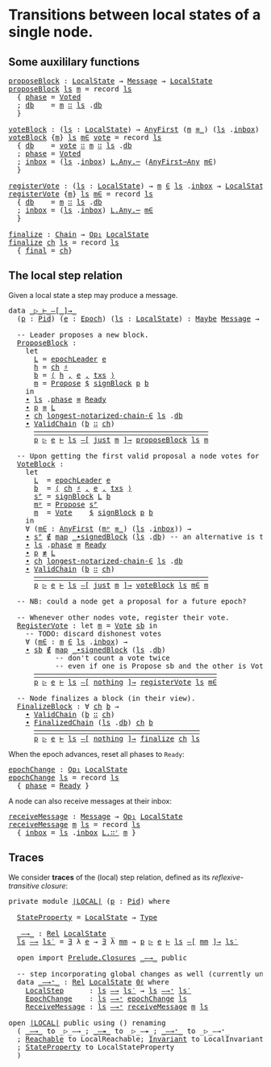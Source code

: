 
# Transitions between local states of a single node.

<!--
<pre class="Agda"><a id="69" class="Symbol">{-#</a> <a id="73" class="Keyword">OPTIONS</a> <a id="81" class="Pragma">--safe</a> <a id="88" class="Symbol">#-}</a>
<a id="92" class="Keyword">open</a> <a id="97" class="Keyword">import</a> <a id="104" href="Prelude.html" class="Module">Prelude</a>
<a id="112" class="Keyword">open</a> <a id="117" class="Keyword">import</a> <a id="124" href="Hash.html" class="Module">Hash</a>

<a id="130" class="Keyword">open</a> <a id="135" class="Keyword">import</a> <a id="142" href="Protocol.Streamlet.Base.html" class="Module">Protocol.Streamlet.Base</a>
<a id="166" class="Keyword">open</a> <a id="171" class="Keyword">import</a> <a id="178" href="Protocol.Streamlet.Assumptions.html" class="Module">Protocol.Streamlet.Assumptions</a>

<a id="210" class="Keyword">module</a> <a id="217" href="Protocol.Streamlet.Local.Step.html" class="Module">Protocol.Streamlet.Local.Step</a> <a id="247" class="Symbol">(</a><a id="248" href="Protocol.Streamlet.Local.Step.html#248" class="Bound">⋯</a> <a id="250" class="Symbol">:</a> <a id="252" class="Symbol">_)</a> <a id="255" class="Symbol">(</a><a id="256" class="Keyword">open</a> <a id="261" href="Protocol.Streamlet.Assumptions.html#222" class="Module">Assumptions</a> <a id="273" href="Protocol.Streamlet.Local.Step.html#248" class="Bound">⋯</a><a id="274" class="Symbol">)</a> <a id="276" class="Keyword">where</a>

<a id="283" class="Keyword">open</a> <a id="288" class="Keyword">import</a> <a id="295" href="Protocol.Streamlet.Block.html" class="Module">Protocol.Streamlet.Block</a> <a id="320" href="Protocol.Streamlet.Local.Step.html#248" class="Bound">⋯</a>
<a id="322" class="Keyword">open</a> <a id="327" class="Keyword">import</a> <a id="334" href="Protocol.Streamlet.Message.html" class="Module">Protocol.Streamlet.Message</a> <a id="361" href="Protocol.Streamlet.Local.Step.html#248" class="Bound">⋯</a>
<a id="363" class="Keyword">open</a> <a id="368" class="Keyword">import</a> <a id="375" href="Protocol.Streamlet.Local.Chain.html" class="Module">Protocol.Streamlet.Local.Chain</a> <a id="406" href="Protocol.Streamlet.Local.Step.html#248" class="Bound">⋯</a>
<a id="408" class="Keyword">open</a> <a id="413" class="Keyword">import</a> <a id="420" href="Protocol.Streamlet.Local.State.html" class="Module">Protocol.Streamlet.Local.State</a> <a id="451" href="Protocol.Streamlet.Local.Step.html#248" class="Bound">⋯</a>
</pre>-->

## Some auxililary functions
<pre class="Agda"><a id="proposeBlock"></a><a id="499" href="Protocol.Streamlet.Local.Step.html#499" class="Function">proposeBlock</a> <a id="512" class="Symbol">:</a> <a id="514" href="Protocol.Streamlet.Local.State.html#883" class="Record">LocalState</a> <a id="525" class="Symbol">→</a> <a id="527" href="Protocol.Streamlet.Message.html#298" class="Datatype">Message</a> <a id="535" class="Symbol">→</a> <a id="537" href="Protocol.Streamlet.Local.State.html#883" class="Record">LocalState</a>
<a id="548" href="Protocol.Streamlet.Local.Step.html#499" class="Function">proposeBlock</a> <a id="561" href="Protocol.Streamlet.Local.Step.html#561" class="Bound">ls</a> <a id="564" href="Protocol.Streamlet.Local.Step.html#564" class="Bound">m</a> <a id="566" class="Symbol">=</a> <a id="568" class="Keyword">record</a> <a id="575" href="Protocol.Streamlet.Local.Step.html#561" class="Bound">ls</a>
  <a id="580" class="Symbol">{</a> <a id="582" href="Protocol.Streamlet.Local.State.html#939" class="Field">phase</a> <a id="588" class="Symbol">=</a> <a id="590" href="Protocol.Streamlet.Local.State.html#524" class="InductiveConstructor">Voted</a>
  <a id="598" class="Symbol">;</a> <a id="600" href="Protocol.Streamlet.Local.State.html#961" class="Field">db</a>    <a id="606" class="Symbol">=</a> <a id="608" href="Protocol.Streamlet.Local.Step.html#564" class="Bound">m</a> <a id="610" href="Agda.Builtin.List.html#199" class="InductiveConstructor Operator">∷</a> <a id="612" href="Protocol.Streamlet.Local.Step.html#561" class="Bound">ls</a> <a id="615" class="Symbol">.</a><a id="616" href="Protocol.Streamlet.Local.State.html#961" class="Field">db</a>
  <a id="621" class="Symbol">}</a>

<a id="voteBlock"></a><a id="624" href="Protocol.Streamlet.Local.Step.html#624" class="Function">voteBlock</a> <a id="634" class="Symbol">:</a> <a id="636" class="Symbol">(</a><a id="637" href="Protocol.Streamlet.Local.Step.html#637" class="Bound">ls</a> <a id="640" class="Symbol">:</a> <a id="642" href="Protocol.Streamlet.Local.State.html#883" class="Record">LocalState</a><a id="652" class="Symbol">)</a> <a id="654" class="Symbol">→</a> <a id="656" href="Prelude.Irrelevance.html#816" class="Function">AnyFirst</a> <a id="665" class="Symbol">(</a><a id="666" href="Protocol.Streamlet.Message.html#386" class="Generalizable">m</a> <a id="668" href="Agda.Builtin.Equality.html#150" class="Datatype Operator">≡_</a><a id="670" class="Symbol">)</a> <a id="672" class="Symbol">(</a><a id="673" href="Protocol.Streamlet.Local.Step.html#637" class="Bound">ls</a> <a id="676" class="Symbol">.</a><a id="677" href="Protocol.Streamlet.Local.State.html#990" class="Field">inbox</a><a id="682" class="Symbol">)</a> <a id="684" class="Symbol">→</a> <a id="686" href="Protocol.Streamlet.Message.html#298" class="Datatype">Message</a> <a id="694" class="Symbol">→</a> <a id="696" href="Protocol.Streamlet.Local.State.html#883" class="Record">LocalState</a>
<a id="707" href="Protocol.Streamlet.Local.Step.html#624" class="Function">voteBlock</a> <a id="717" class="Symbol">{</a><a id="718" href="Protocol.Streamlet.Local.Step.html#718" class="Bound">m</a><a id="719" class="Symbol">}</a> <a id="721" href="Protocol.Streamlet.Local.Step.html#721" class="Bound">ls</a> <a id="724" href="Protocol.Streamlet.Local.Step.html#724" class="Bound">m∈</a> <a id="727" href="Protocol.Streamlet.Local.Step.html#727" class="Bound">vote</a> <a id="732" class="Symbol">=</a> <a id="734" class="Keyword">record</a> <a id="741" href="Protocol.Streamlet.Local.Step.html#721" class="Bound">ls</a>
  <a id="746" class="Symbol">{</a> <a id="748" href="Protocol.Streamlet.Local.State.html#961" class="Field">db</a>    <a id="754" class="Symbol">=</a> <a id="756" href="Protocol.Streamlet.Local.Step.html#727" class="Bound">vote</a> <a id="761" href="Agda.Builtin.List.html#199" class="InductiveConstructor Operator">∷</a> <a id="763" href="Protocol.Streamlet.Local.Step.html#718" class="Bound">m</a> <a id="765" href="Agda.Builtin.List.html#199" class="InductiveConstructor Operator">∷</a> <a id="767" href="Protocol.Streamlet.Local.Step.html#721" class="Bound">ls</a> <a id="770" class="Symbol">.</a><a id="771" href="Protocol.Streamlet.Local.State.html#961" class="Field">db</a>
  <a id="776" class="Symbol">;</a> <a id="778" href="Protocol.Streamlet.Local.State.html#939" class="Field">phase</a> <a id="784" class="Symbol">=</a> <a id="786" href="Protocol.Streamlet.Local.State.html#524" class="InductiveConstructor">Voted</a>
  <a id="794" class="Symbol">;</a> <a id="796" href="Protocol.Streamlet.Local.State.html#990" class="Field">inbox</a> <a id="802" class="Symbol">=</a> <a id="804" class="Symbol">(</a><a id="805" href="Protocol.Streamlet.Local.Step.html#721" class="Bound">ls</a> <a id="808" class="Symbol">.</a><a id="809" href="Protocol.Streamlet.Local.State.html#990" class="Field">inbox</a><a id="814" class="Symbol">)</a> <a id="816" href="Data.List.Relation.Unary.Any.html#2138" class="Function Operator">L.Any.─</a> <a id="824" class="Symbol">(</a><a id="825" href="Prelude.Irrelevance.html#1735" class="Function">AnyFirst⇒Any</a> <a id="838" href="Protocol.Streamlet.Local.Step.html#724" class="Bound">m∈</a><a id="840" class="Symbol">)</a>
  <a id="844" class="Symbol">}</a>

<a id="registerVote"></a><a id="847" href="Protocol.Streamlet.Local.Step.html#847" class="Function">registerVote</a> <a id="860" class="Symbol">:</a> <a id="862" class="Symbol">(</a><a id="863" href="Protocol.Streamlet.Local.Step.html#863" class="Bound">ls</a> <a id="866" class="Symbol">:</a> <a id="868" href="Protocol.Streamlet.Local.State.html#883" class="Record">LocalState</a><a id="878" class="Symbol">)</a> <a id="880" class="Symbol">→</a> <a id="882" href="Protocol.Streamlet.Message.html#386" class="Generalizable">m</a> <a id="884" href="Data.List.Membership.Setoid.html#950" class="Function Operator">∈</a> <a id="886" href="Protocol.Streamlet.Local.Step.html#863" class="Bound">ls</a> <a id="889" class="Symbol">.</a><a id="890" href="Protocol.Streamlet.Local.State.html#990" class="Field">inbox</a> <a id="896" class="Symbol">→</a> <a id="898" href="Protocol.Streamlet.Local.State.html#883" class="Record">LocalState</a>
<a id="909" href="Protocol.Streamlet.Local.Step.html#847" class="Function">registerVote</a> <a id="922" class="Symbol">{</a><a id="923" href="Protocol.Streamlet.Local.Step.html#923" class="Bound">m</a><a id="924" class="Symbol">}</a> <a id="926" href="Protocol.Streamlet.Local.Step.html#926" class="Bound">ls</a> <a id="929" href="Protocol.Streamlet.Local.Step.html#929" class="Bound">m∈</a> <a id="932" class="Symbol">=</a> <a id="934" class="Keyword">record</a> <a id="941" href="Protocol.Streamlet.Local.Step.html#926" class="Bound">ls</a>
  <a id="946" class="Symbol">{</a> <a id="948" href="Protocol.Streamlet.Local.State.html#961" class="Field">db</a>    <a id="954" class="Symbol">=</a> <a id="956" href="Protocol.Streamlet.Local.Step.html#923" class="Bound">m</a> <a id="958" href="Agda.Builtin.List.html#199" class="InductiveConstructor Operator">∷</a> <a id="960" href="Protocol.Streamlet.Local.Step.html#926" class="Bound">ls</a> <a id="963" class="Symbol">.</a><a id="964" href="Protocol.Streamlet.Local.State.html#961" class="Field">db</a>
  <a id="969" class="Symbol">;</a> <a id="971" href="Protocol.Streamlet.Local.State.html#990" class="Field">inbox</a> <a id="977" class="Symbol">=</a> <a id="979" class="Symbol">(</a><a id="980" href="Protocol.Streamlet.Local.Step.html#926" class="Bound">ls</a> <a id="983" class="Symbol">.</a><a id="984" href="Protocol.Streamlet.Local.State.html#990" class="Field">inbox</a><a id="989" class="Symbol">)</a> <a id="991" href="Data.List.Relation.Unary.Any.html#2138" class="Function Operator">L.Any.─</a> <a id="999" href="Protocol.Streamlet.Local.Step.html#929" class="Bound">m∈</a>
  <a id="1004" class="Symbol">}</a>

<a id="finalize"></a><a id="1007" href="Protocol.Streamlet.Local.Step.html#1007" class="Function">finalize</a> <a id="1016" class="Symbol">:</a> <a id="1018" href="Protocol.Streamlet.Local.Chain.html#525" class="Function">Chain</a> <a id="1024" class="Symbol">→</a> <a id="1026" href="Algebra.Core.html#484" class="Function">Op₁</a> <a id="1030" href="Protocol.Streamlet.Local.State.html#883" class="Record">LocalState</a>
<a id="1041" href="Protocol.Streamlet.Local.Step.html#1007" class="Function">finalize</a> <a id="1050" href="Protocol.Streamlet.Local.Step.html#1050" class="Bound">ch</a> <a id="1053" href="Protocol.Streamlet.Local.Step.html#1053" class="Bound">ls</a> <a id="1056" class="Symbol">=</a> <a id="1058" class="Keyword">record</a> <a id="1065" href="Protocol.Streamlet.Local.Step.html#1053" class="Bound">ls</a>
  <a id="1070" class="Symbol">{</a> <a id="1072" href="Protocol.Streamlet.Local.State.html#1019" class="Field">final</a> <a id="1078" class="Symbol">=</a> <a id="1080" href="Protocol.Streamlet.Local.Step.html#1050" class="Bound">ch</a><a id="1082" class="Symbol">}</a>
</pre>
## The local step relation

Given a local state a step may produce a message.

<pre class="Agda"><a id="1176" class="Keyword">data</a> <a id="_▷_⊢_—[_]→_"></a><a id="1181" href="Protocol.Streamlet.Local.Step.html#1181" class="Datatype Operator">_▷_⊢_—[_]→_</a>
  <a id="1195" class="Symbol">(</a><a id="1196" href="Protocol.Streamlet.Local.Step.html#1196" class="Bound">p</a> <a id="1198" class="Symbol">:</a> <a id="1200" href="Protocol.Streamlet.Assumptions.html#512" class="Function">Pid</a><a id="1203" class="Symbol">)</a> <a id="1205" class="Symbol">(</a><a id="1206" href="Protocol.Streamlet.Local.Step.html#1206" class="Bound">e</a> <a id="1208" class="Symbol">:</a> <a id="1210" href="Protocol.Streamlet.Base.html#83" class="Function">Epoch</a><a id="1215" class="Symbol">)</a> <a id="1217" class="Symbol">(</a><a id="1218" href="Protocol.Streamlet.Local.Step.html#1218" class="Bound">ls</a> <a id="1221" class="Symbol">:</a> <a id="1223" href="Protocol.Streamlet.Local.State.html#883" class="Record">LocalState</a><a id="1233" class="Symbol">)</a> <a id="1235" class="Symbol">:</a> <a id="1237" href="Agda.Builtin.Maybe.html#135" class="Datatype">Maybe</a> <a id="1243" href="Protocol.Streamlet.Message.html#298" class="Datatype">Message</a> <a id="1251" class="Symbol">→</a> <a id="1253" href="Protocol.Streamlet.Local.State.html#883" class="Record">LocalState</a> <a id="1264" class="Symbol">→</a> <a id="1266" href="Agda.Primitive.html#388" class="Primitive">Type</a> <a id="1271" class="Keyword">where</a>

  <a id="1280" class="Comment">-- Leader proposes a new block.</a>
  <a id="_▷_⊢_—[_]→_.ProposeBlock"></a><a id="1314" href="Protocol.Streamlet.Local.Step.html#1314" class="InductiveConstructor">ProposeBlock</a> <a id="1327" class="Symbol">:</a>
    <a id="1333" class="Keyword">let</a>
      <a id="1343" href="Protocol.Streamlet.Local.Step.html#1343" class="Bound">L</a> <a id="1345" class="Symbol">=</a> <a id="1347" href="Protocol.Streamlet.Assumptions.html#684" class="Field">epochLeader</a> <a id="1359" href="Protocol.Streamlet.Local.Step.html#1206" class="Bound">e</a>
      <a id="1367" href="Protocol.Streamlet.Local.Step.html#1367" class="Bound">h</a> <a id="1369" class="Symbol">=</a> <a id="1371" href="Protocol.Streamlet.Local.Chain.html#570" class="Generalizable">ch</a> <a id="1374" href="Hash.html#366" class="Field Operator">♯</a>
      <a id="1382" href="Protocol.Streamlet.Local.Step.html#1382" class="Bound">b</a> <a id="1384" class="Symbol">=</a> <a id="1386" href="Protocol.Streamlet.Block.html#290" class="InductiveConstructor Operator">⟨</a> <a id="1388" href="Protocol.Streamlet.Local.Step.html#1367" class="Bound">h</a> <a id="1390" href="Protocol.Streamlet.Block.html#290" class="InductiveConstructor Operator">,</a> <a id="1392" href="Protocol.Streamlet.Local.Step.html#1206" class="Bound">e</a> <a id="1394" href="Protocol.Streamlet.Block.html#290" class="InductiveConstructor Operator">,</a> <a id="1396" href="Protocol.Streamlet.Local.Chain.html#439" class="Generalizable">txs</a> <a id="1400" href="Protocol.Streamlet.Block.html#290" class="InductiveConstructor Operator">⟩</a>
      <a id="1408" href="Protocol.Streamlet.Local.Step.html#1408" class="Bound">m</a> <a id="1410" class="Symbol">=</a> <a id="1412" href="Protocol.Streamlet.Message.html#321" class="InductiveConstructor">Propose</a> <a id="1420" href="Function.Base.html#1974" class="Function Operator">$</a> <a id="1422" href="Protocol.Streamlet.Block.html#1598" class="Function">signBlock</a> <a id="1432" href="Protocol.Streamlet.Local.Step.html#1196" class="Bound">p</a> <a id="1434" href="Protocol.Streamlet.Local.Step.html#1382" class="Bound">b</a>
    <a id="1440" class="Keyword">in</a>
    <a id="1447" href="Prelude.InferenceRules.html#56097" class="Function Operator">∙</a> <a id="1449" href="Protocol.Streamlet.Local.Step.html#1218" class="Bound">ls</a> <a id="1452" class="Symbol">.</a><a id="1453" href="Protocol.Streamlet.Local.State.html#939" class="Field">phase</a> <a id="1459" href="Agda.Builtin.Equality.html#150" class="Datatype Operator">≡</a> <a id="1461" href="Protocol.Streamlet.Local.State.html#518" class="InductiveConstructor">Ready</a>
    <a id="1471" href="Prelude.InferenceRules.html#56028" class="Function Operator">∙</a> <a id="1473" href="Protocol.Streamlet.Local.Step.html#1196" class="Bound">p</a> <a id="1475" href="Agda.Builtin.Equality.html#150" class="Datatype Operator">≡</a> <a id="1477" href="Protocol.Streamlet.Local.Step.html#1343" class="Bound">L</a>
    <a id="1483" href="Prelude.InferenceRules.html#56028" class="Function Operator">∙</a> <a id="1485" href="Protocol.Streamlet.Local.Chain.html#570" class="Generalizable">ch</a> <a id="1488" href="Protocol.Streamlet.Local.State.html#5503" class="Function Operator">longest-notarized-chain-∈</a> <a id="1514" href="Protocol.Streamlet.Local.Step.html#1218" class="Bound">ls</a> <a id="1517" class="Symbol">.</a><a id="1518" href="Protocol.Streamlet.Local.State.html#961" class="Field">db</a>
    <a id="1525" href="Prelude.InferenceRules.html#56028" class="Function Operator">∙</a> <a id="1527" href="Protocol.Streamlet.Local.Chain.html#1198" class="Datatype">ValidChain</a> <a id="1538" class="Symbol">(</a><a id="1539" href="Protocol.Streamlet.Local.Step.html#1382" class="Bound">b</a> <a id="1541" href="Agda.Builtin.List.html#199" class="InductiveConstructor Operator">∷</a> <a id="1543" href="Protocol.Streamlet.Local.Chain.html#570" class="Generalizable">ch</a><a id="1545" class="Symbol">)</a>
      <a id="1553" href="Prelude.InferenceRules.html#13338" class="Function Operator">─────────────────────────────────────────</a>
      <a id="1601" href="Protocol.Streamlet.Local.Step.html#1196" class="Bound">p</a> <a id="1603" href="Protocol.Streamlet.Local.Step.html#1181" class="Datatype Operator">▷</a> <a id="1605" href="Protocol.Streamlet.Local.Step.html#1206" class="Bound">e</a> <a id="1607" href="Protocol.Streamlet.Local.Step.html#1181" class="Datatype Operator">⊢</a> <a id="1609" href="Protocol.Streamlet.Local.Step.html#1218" class="Bound">ls</a> <a id="1612" href="Protocol.Streamlet.Local.Step.html#1181" class="Datatype Operator">—[</a> <a id="1615" href="Agda.Builtin.Maybe.html#173" class="InductiveConstructor">just</a> <a id="1620" href="Protocol.Streamlet.Local.Step.html#1408" class="Bound">m</a> <a id="1622" href="Protocol.Streamlet.Local.Step.html#1181" class="Datatype Operator">]→</a> <a id="1625" href="Protocol.Streamlet.Local.Step.html#499" class="Function">proposeBlock</a> <a id="1638" href="Protocol.Streamlet.Local.Step.html#1218" class="Bound">ls</a> <a id="1641" href="Protocol.Streamlet.Local.Step.html#1408" class="Bound">m</a>

  <a id="1646" class="Comment">-- Upon getting the first valid proposal a node votes for it.</a>
  <a id="_▷_⊢_—[_]→_.VoteBlock"></a><a id="1710" href="Protocol.Streamlet.Local.Step.html#1710" class="InductiveConstructor">VoteBlock</a> <a id="1720" class="Symbol">:</a>
    <a id="1726" class="Keyword">let</a>
      <a id="1736" href="Protocol.Streamlet.Local.Step.html#1736" class="Bound">L</a>  <a id="1739" class="Symbol">=</a> <a id="1741" href="Protocol.Streamlet.Assumptions.html#684" class="Field">epochLeader</a> <a id="1753" href="Protocol.Streamlet.Local.Step.html#1206" class="Bound">e</a>
      <a id="1761" href="Protocol.Streamlet.Local.Step.html#1761" class="Bound">b</a>  <a id="1764" class="Symbol">=</a> <a id="1766" href="Protocol.Streamlet.Block.html#290" class="InductiveConstructor Operator">⟨</a> <a id="1768" href="Protocol.Streamlet.Local.Chain.html#570" class="Generalizable">ch</a> <a id="1771" href="Hash.html#366" class="Field Operator">♯</a> <a id="1773" href="Protocol.Streamlet.Block.html#290" class="InductiveConstructor Operator">,</a> <a id="1775" href="Protocol.Streamlet.Local.Step.html#1206" class="Bound">e</a> <a id="1777" href="Protocol.Streamlet.Block.html#290" class="InductiveConstructor Operator">,</a> <a id="1779" href="Protocol.Streamlet.Local.Chain.html#439" class="Generalizable">txs</a> <a id="1783" href="Protocol.Streamlet.Block.html#290" class="InductiveConstructor Operator">⟩</a>
      <a id="1791" href="Protocol.Streamlet.Local.Step.html#1791" class="Bound">sᴾ</a> <a id="1794" class="Symbol">=</a> <a id="1796" href="Protocol.Streamlet.Block.html#1598" class="Function">signBlock</a> <a id="1806" href="Protocol.Streamlet.Local.Step.html#1736" class="Bound">L</a> <a id="1808" href="Protocol.Streamlet.Local.Step.html#1761" class="Bound">b</a>
      <a id="1816" href="Protocol.Streamlet.Local.Step.html#1816" class="Bound">mᵖ</a> <a id="1819" class="Symbol">=</a> <a id="1821" href="Protocol.Streamlet.Message.html#321" class="InductiveConstructor">Propose</a> <a id="1829" href="Protocol.Streamlet.Local.Step.html#1791" class="Bound">sᴾ</a>
      <a id="1838" href="Protocol.Streamlet.Local.Step.html#1838" class="Bound">m</a>  <a id="1841" class="Symbol">=</a> <a id="1843" href="Protocol.Streamlet.Message.html#329" class="InductiveConstructor">Vote</a>    <a id="1851" href="Function.Base.html#1974" class="Function Operator">$</a> <a id="1853" href="Protocol.Streamlet.Block.html#1598" class="Function">signBlock</a> <a id="1863" href="Protocol.Streamlet.Local.Step.html#1196" class="Bound">p</a> <a id="1865" href="Protocol.Streamlet.Local.Step.html#1761" class="Bound">b</a>
    <a id="1871" class="Keyword">in</a>
    <a id="1878" class="Symbol">∀</a> <a id="1880" class="Symbol">(</a><a id="1881" href="Protocol.Streamlet.Local.Step.html#1881" class="Bound">m∈</a> <a id="1884" class="Symbol">:</a> <a id="1886" href="Prelude.Irrelevance.html#816" class="Function">AnyFirst</a> <a id="1895" class="Symbol">(</a><a id="1896" href="Protocol.Streamlet.Local.Step.html#1816" class="Bound">mᵖ</a> <a id="1899" href="Agda.Builtin.Equality.html#150" class="Datatype Operator">≡_</a><a id="1901" class="Symbol">)</a> <a id="1903" class="Symbol">(</a><a id="1904" href="Protocol.Streamlet.Local.Step.html#1218" class="Bound">ls</a> <a id="1907" class="Symbol">.</a><a id="1908" href="Protocol.Streamlet.Local.State.html#990" class="Field">inbox</a><a id="1913" class="Symbol">))</a> <a id="1916" class="Symbol">→</a>
    <a id="1922" href="Prelude.InferenceRules.html#56097" class="Function Operator">∙</a> <a id="1924" href="Protocol.Streamlet.Local.Step.html#1791" class="Bound">sᴾ</a> <a id="1927" href="Data.List.Membership.Setoid.html#999" class="Function Operator">∉</a> <a id="1929" href="Data.List.Base.html#1631" class="Function">map</a> <a id="1933" href="Protocol.Streamlet.Block.html#2419" class="Field Operator">_∙signedBlock</a> <a id="1947" class="Symbol">(</a><a id="1948" href="Protocol.Streamlet.Local.Step.html#1218" class="Bound">ls</a> <a id="1951" class="Symbol">.</a><a id="1952" href="Protocol.Streamlet.Local.State.html#961" class="Field">db</a><a id="1954" class="Symbol">)</a> <a id="1956" class="Comment">-- an alternative is to change voteBlock, accept the proposal but erase the existing vote.</a>
    <a id="2051" href="Prelude.InferenceRules.html#56028" class="Function Operator">∙</a> <a id="2053" href="Protocol.Streamlet.Local.Step.html#1218" class="Bound">ls</a> <a id="2056" class="Symbol">.</a><a id="2057" href="Protocol.Streamlet.Local.State.html#939" class="Field">phase</a> <a id="2063" href="Agda.Builtin.Equality.html#150" class="Datatype Operator">≡</a> <a id="2065" href="Protocol.Streamlet.Local.State.html#518" class="InductiveConstructor">Ready</a>
    <a id="2075" href="Prelude.InferenceRules.html#56028" class="Function Operator">∙</a> <a id="2077" href="Protocol.Streamlet.Local.Step.html#1196" class="Bound">p</a> <a id="2079" href="Relation.Binary.PropositionalEquality.Core.html#858" class="Function Operator">≢</a> <a id="2081" href="Protocol.Streamlet.Local.Step.html#1736" class="Bound">L</a>
    <a id="2087" href="Prelude.InferenceRules.html#56028" class="Function Operator">∙</a> <a id="2089" href="Protocol.Streamlet.Local.Chain.html#570" class="Generalizable">ch</a> <a id="2092" href="Protocol.Streamlet.Local.State.html#5503" class="Function Operator">longest-notarized-chain-∈</a> <a id="2118" href="Protocol.Streamlet.Local.Step.html#1218" class="Bound">ls</a> <a id="2121" class="Symbol">.</a><a id="2122" href="Protocol.Streamlet.Local.State.html#961" class="Field">db</a>
    <a id="2129" href="Prelude.InferenceRules.html#56028" class="Function Operator">∙</a> <a id="2131" href="Protocol.Streamlet.Local.Chain.html#1198" class="Datatype">ValidChain</a> <a id="2142" class="Symbol">(</a><a id="2143" href="Protocol.Streamlet.Local.Step.html#1761" class="Bound">b</a> <a id="2145" href="Agda.Builtin.List.html#199" class="InductiveConstructor Operator">∷</a> <a id="2147" href="Protocol.Streamlet.Local.Chain.html#570" class="Generalizable">ch</a><a id="2149" class="Symbol">)</a>
      <a id="2157" href="Prelude.InferenceRules.html#13338" class="Function Operator">─────────────────────────────────────────</a>
      <a id="2205" href="Protocol.Streamlet.Local.Step.html#1196" class="Bound">p</a> <a id="2207" href="Protocol.Streamlet.Local.Step.html#1181" class="Datatype Operator">▷</a> <a id="2209" href="Protocol.Streamlet.Local.Step.html#1206" class="Bound">e</a> <a id="2211" href="Protocol.Streamlet.Local.Step.html#1181" class="Datatype Operator">⊢</a> <a id="2213" href="Protocol.Streamlet.Local.Step.html#1218" class="Bound">ls</a> <a id="2216" href="Protocol.Streamlet.Local.Step.html#1181" class="Datatype Operator">—[</a> <a id="2219" href="Agda.Builtin.Maybe.html#173" class="InductiveConstructor">just</a> <a id="2224" href="Protocol.Streamlet.Local.Step.html#1838" class="Bound">m</a> <a id="2226" href="Protocol.Streamlet.Local.Step.html#1181" class="Datatype Operator">]→</a> <a id="2229" href="Protocol.Streamlet.Local.Step.html#624" class="Function">voteBlock</a> <a id="2239" href="Protocol.Streamlet.Local.Step.html#1218" class="Bound">ls</a> <a id="2242" href="Protocol.Streamlet.Local.Step.html#1881" class="Bound">m∈</a> <a id="2245" href="Protocol.Streamlet.Local.Step.html#1838" class="Bound">m</a>

  <a id="2250" class="Comment">-- NB: could a node get a proposal for a future epoch?</a>

  <a id="2308" class="Comment">-- Whenever other nodes vote, register their vote.</a>
  <a id="_▷_⊢_—[_]→_.RegisterVote"></a><a id="2361" href="Protocol.Streamlet.Local.Step.html#2361" class="InductiveConstructor">RegisterVote</a> <a id="2374" class="Symbol">:</a> <a id="2376" class="Keyword">let</a> <a id="2380" href="Protocol.Streamlet.Local.Step.html#2380" class="Bound">m</a> <a id="2382" class="Symbol">=</a> <a id="2384" href="Protocol.Streamlet.Message.html#329" class="InductiveConstructor">Vote</a> <a id="2389" href="Protocol.Streamlet.Block.html#1720" class="Generalizable">sb</a> <a id="2392" class="Keyword">in</a>
    <a id="2399" class="Comment">-- TODO: discard dishonest votes</a>
    <a id="2436" class="Symbol">∀</a> <a id="2438" class="Symbol">(</a><a id="2439" href="Protocol.Streamlet.Local.Step.html#2439" class="Bound">m∈</a> <a id="2442" class="Symbol">:</a> <a id="2444" href="Protocol.Streamlet.Local.Step.html#2380" class="Bound">m</a> <a id="2446" href="Data.List.Membership.Setoid.html#950" class="Function Operator">∈</a> <a id="2448" href="Protocol.Streamlet.Local.Step.html#1218" class="Bound">ls</a> <a id="2451" class="Symbol">.</a><a id="2452" href="Protocol.Streamlet.Local.State.html#990" class="Field">inbox</a><a id="2457" class="Symbol">)</a> <a id="2459" class="Symbol">→</a>
    <a id="2465" href="Prelude.InferenceRules.html#56097" class="Function Operator">∙</a> <a id="2467" href="Protocol.Streamlet.Block.html#1720" class="Generalizable">sb</a> <a id="2470" href="Data.List.Membership.Setoid.html#999" class="Function Operator">∉</a> <a id="2472" href="Data.List.Base.html#1631" class="Function">map</a> <a id="2476" href="Protocol.Streamlet.Block.html#2419" class="Field Operator">_∙signedBlock</a> <a id="2490" class="Symbol">(</a><a id="2491" href="Protocol.Streamlet.Local.Step.html#1218" class="Bound">ls</a> <a id="2494" class="Symbol">.</a><a id="2495" href="Protocol.Streamlet.Local.State.html#961" class="Field">db</a><a id="2497" class="Symbol">)</a>
           <a id="2510" class="Comment">-- don&#39;t count a vote twice</a>
           <a id="2549" class="Comment">-- even if one is Propose sb and the other is Vote sb</a>
      <a id="2609" href="Prelude.InferenceRules.html#13243" class="Function Operator">───────────────────────────────────────────</a>
      <a id="2659" href="Protocol.Streamlet.Local.Step.html#1196" class="Bound">p</a> <a id="2661" href="Protocol.Streamlet.Local.Step.html#1181" class="Datatype Operator">▷</a> <a id="2663" href="Protocol.Streamlet.Local.Step.html#1206" class="Bound">e</a> <a id="2665" href="Protocol.Streamlet.Local.Step.html#1181" class="Datatype Operator">⊢</a> <a id="2667" href="Protocol.Streamlet.Local.Step.html#1218" class="Bound">ls</a> <a id="2670" href="Protocol.Streamlet.Local.Step.html#1181" class="Datatype Operator">—[</a> <a id="2673" href="Agda.Builtin.Maybe.html#194" class="InductiveConstructor">nothing</a> <a id="2681" href="Protocol.Streamlet.Local.Step.html#1181" class="Datatype Operator">]→</a> <a id="2684" href="Protocol.Streamlet.Local.Step.html#847" class="Function">registerVote</a> <a id="2697" href="Protocol.Streamlet.Local.Step.html#1218" class="Bound">ls</a> <a id="2700" href="Protocol.Streamlet.Local.Step.html#2439" class="Bound">m∈</a>

  <a id="2706" class="Comment">-- Node finalizes a block (in their view).</a>
  <a id="_▷_⊢_—[_]→_.FinalizeBlock"></a><a id="2751" href="Protocol.Streamlet.Local.Step.html#2751" class="InductiveConstructor">FinalizeBlock</a> <a id="2765" class="Symbol">:</a> <a id="2767" class="Symbol">∀</a> <a id="2769" href="Protocol.Streamlet.Local.Step.html#2769" class="Bound">ch</a> <a id="2772" href="Protocol.Streamlet.Local.Step.html#2772" class="Bound">b</a> <a id="2774" class="Symbol">→</a>
    <a id="2780" href="Prelude.InferenceRules.html#56097" class="Function Operator">∙</a> <a id="2782" href="Protocol.Streamlet.Local.Chain.html#1198" class="Datatype">ValidChain</a> <a id="2793" class="Symbol">(</a><a id="2794" href="Protocol.Streamlet.Local.Step.html#2772" class="Bound">b</a> <a id="2796" href="Agda.Builtin.List.html#199" class="InductiveConstructor Operator">∷</a> <a id="2798" href="Protocol.Streamlet.Local.Step.html#2769" class="Bound">ch</a><a id="2800" class="Symbol">)</a>
    <a id="2806" href="Prelude.InferenceRules.html#56028" class="Function Operator">∙</a> <a id="2808" href="Protocol.Streamlet.Local.State.html#3689" class="Datatype">FinalizedChain</a> <a id="2823" class="Symbol">(</a><a id="2824" href="Protocol.Streamlet.Local.Step.html#1218" class="Bound">ls</a> <a id="2827" class="Symbol">.</a><a id="2828" href="Protocol.Streamlet.Local.State.html#961" class="Field">db</a><a id="2830" class="Symbol">)</a> <a id="2832" href="Protocol.Streamlet.Local.Step.html#2769" class="Bound">ch</a> <a id="2835" href="Protocol.Streamlet.Local.Step.html#2772" class="Bound">b</a>
      <a id="2843" href="Prelude.InferenceRules.html#13429" class="Function Operator">───────────────────────────────────────</a>
      <a id="2889" href="Protocol.Streamlet.Local.Step.html#1196" class="Bound">p</a> <a id="2891" href="Protocol.Streamlet.Local.Step.html#1181" class="Datatype Operator">▷</a> <a id="2893" href="Protocol.Streamlet.Local.Step.html#1206" class="Bound">e</a> <a id="2895" href="Protocol.Streamlet.Local.Step.html#1181" class="Datatype Operator">⊢</a> <a id="2897" href="Protocol.Streamlet.Local.Step.html#1218" class="Bound">ls</a> <a id="2900" href="Protocol.Streamlet.Local.Step.html#1181" class="Datatype Operator">—[</a> <a id="2903" href="Agda.Builtin.Maybe.html#194" class="InductiveConstructor">nothing</a> <a id="2911" href="Protocol.Streamlet.Local.Step.html#1181" class="Datatype Operator">]→</a> <a id="2914" href="Protocol.Streamlet.Local.Step.html#1007" class="Function">finalize</a> <a id="2923" href="Protocol.Streamlet.Local.Step.html#2769" class="Bound">ch</a> <a id="2926" href="Protocol.Streamlet.Local.Step.html#1218" class="Bound">ls</a>
</pre>
When the epoch advances, reset all phases to `Ready`:
<pre class="Agda"><a id="epochChange"></a><a id="2996" href="Protocol.Streamlet.Local.Step.html#2996" class="Function">epochChange</a> <a id="3008" class="Symbol">:</a> <a id="3010" href="Algebra.Core.html#484" class="Function">Op₁</a> <a id="3014" href="Protocol.Streamlet.Local.State.html#883" class="Record">LocalState</a>
<a id="3025" href="Protocol.Streamlet.Local.Step.html#2996" class="Function">epochChange</a> <a id="3037" href="Protocol.Streamlet.Local.Step.html#3037" class="Bound">ls</a> <a id="3040" class="Symbol">=</a> <a id="3042" class="Keyword">record</a> <a id="3049" href="Protocol.Streamlet.Local.Step.html#3037" class="Bound">ls</a>
  <a id="3054" class="Symbol">{</a> <a id="3056" href="Protocol.Streamlet.Local.State.html#939" class="Field">phase</a> <a id="3062" class="Symbol">=</a> <a id="3064" href="Protocol.Streamlet.Local.State.html#518" class="InductiveConstructor">Ready</a> <a id="3070" class="Symbol">}</a>
</pre>
A node can also receive messages at their inbox:
<pre class="Agda"><a id="receiveMessage"></a><a id="3134" href="Protocol.Streamlet.Local.Step.html#3134" class="Function">receiveMessage</a> <a id="3149" class="Symbol">:</a> <a id="3151" href="Protocol.Streamlet.Message.html#298" class="Datatype">Message</a> <a id="3159" class="Symbol">→</a> <a id="3161" href="Algebra.Core.html#484" class="Function">Op₁</a> <a id="3165" href="Protocol.Streamlet.Local.State.html#883" class="Record">LocalState</a>
<a id="3176" href="Protocol.Streamlet.Local.Step.html#3134" class="Function">receiveMessage</a> <a id="3191" href="Protocol.Streamlet.Local.Step.html#3191" class="Bound">m</a> <a id="3193" href="Protocol.Streamlet.Local.Step.html#3193" class="Bound">ls</a> <a id="3196" class="Symbol">=</a> <a id="3198" class="Keyword">record</a> <a id="3205" href="Protocol.Streamlet.Local.Step.html#3193" class="Bound">ls</a>
  <a id="3210" class="Symbol">{</a> <a id="3212" href="Protocol.Streamlet.Local.State.html#990" class="Field">inbox</a> <a id="3218" class="Symbol">=</a> <a id="3220" href="Protocol.Streamlet.Local.Step.html#3193" class="Bound">ls</a> <a id="3223" class="Symbol">.</a><a id="3224" href="Protocol.Streamlet.Local.State.html#990" class="Field">inbox</a> <a id="3230" href="Data.List.Base.html#7645" class="Function Operator">L.∷ʳ</a> <a id="3235" href="Protocol.Streamlet.Local.Step.html#3191" class="Bound">m</a> <a id="3237" class="Symbol">}</a>
</pre>
## Traces

We consider **traces** of the (local) step relation,
defined as its *reflexive-transitive closure*:

<pre class="Agda"><a id="3364" class="Keyword">private</a> <a id="3372" class="Keyword">module</a> <a id="∣LOCAL∣"></a><a id="3379" href="Protocol.Streamlet.Local.Step.html#3379" class="Module">∣LOCAL∣</a> <a id="3387" class="Symbol">(</a><a id="3388" href="Protocol.Streamlet.Local.Step.html#3388" class="Bound">p</a> <a id="3390" class="Symbol">:</a> <a id="3392" href="Protocol.Streamlet.Assumptions.html#512" class="Function">Pid</a><a id="3395" class="Symbol">)</a> <a id="3397" class="Keyword">where</a>

  <a id="∣LOCAL∣.StateProperty"></a><a id="3406" href="Protocol.Streamlet.Local.Step.html#3406" class="Function">StateProperty</a> <a id="3420" class="Symbol">=</a> <a id="3422" href="Protocol.Streamlet.Local.State.html#883" class="Record">LocalState</a> <a id="3433" class="Symbol">→</a> <a id="3435" href="Agda.Primitive.html#388" class="Primitive">Type</a>

  <a id="∣LOCAL∣._—→_"></a><a id="3443" href="Protocol.Streamlet.Local.Step.html#3443" class="Function Operator">_—→_</a> <a id="3448" class="Symbol">:</a> <a id="3450" href="Relation.Binary.Core.html#896" class="Function">Rel</a> <a id="3454" href="Protocol.Streamlet.Local.State.html#883" class="Record">LocalState</a> <a id="3465" class="Symbol">_</a>
  <a id="3469" href="Protocol.Streamlet.Local.Step.html#3469" class="Bound">ls</a> <a id="3472" href="Protocol.Streamlet.Local.Step.html#3443" class="Function Operator">—→</a> <a id="3475" href="Protocol.Streamlet.Local.Step.html#3475" class="Bound">ls′</a> <a id="3479" class="Symbol">=</a> <a id="3481" href="Data.Product.Base.html#852" class="Function">∃</a> <a id="3483" class="Symbol">λ</a> <a id="3485" href="Protocol.Streamlet.Local.Step.html#3485" class="Bound">e</a> <a id="3487" class="Symbol">→</a> <a id="3489" href="Data.Product.Base.html#852" class="Function">∃</a> <a id="3491" class="Symbol">λ</a> <a id="3493" href="Protocol.Streamlet.Local.Step.html#3493" class="Bound">mm</a> <a id="3496" class="Symbol">→</a> <a id="3498" href="Protocol.Streamlet.Local.Step.html#3388" class="Bound">p</a> <a id="3500" href="Protocol.Streamlet.Local.Step.html#1181" class="Datatype Operator">▷</a> <a id="3502" href="Protocol.Streamlet.Local.Step.html#3485" class="Bound">e</a> <a id="3504" href="Protocol.Streamlet.Local.Step.html#1181" class="Datatype Operator">⊢</a> <a id="3506" href="Protocol.Streamlet.Local.Step.html#3469" class="Bound">ls</a> <a id="3509" href="Protocol.Streamlet.Local.Step.html#1181" class="Datatype Operator">—[</a> <a id="3512" href="Protocol.Streamlet.Local.Step.html#3493" class="Bound">mm</a> <a id="3515" href="Protocol.Streamlet.Local.Step.html#1181" class="Datatype Operator">]→</a> <a id="3518" href="Protocol.Streamlet.Local.Step.html#3475" class="Bound">ls′</a>

  <a id="3525" class="Keyword">open</a> <a id="3530" class="Keyword">import</a> <a id="3537" href="Prelude.Closures.html" class="Module">Prelude.Closures</a> <a id="3554" href="Protocol.Streamlet.Local.Step.html#3443" class="Function Operator">_—→_</a> <a id="3559" class="Keyword">public</a>

  <a id="3569" class="Comment">-- step incorporating global changes as well (currently unused)</a>
  <a id="3635" class="Keyword">data</a> <a id="∣LOCAL∣._—→⁺_"></a><a id="3640" href="Protocol.Streamlet.Local.Step.html#3640" class="Datatype Operator">_—→⁺_</a> <a id="3646" class="Symbol">:</a> <a id="3648" href="Relation.Binary.Core.html#896" class="Function">Rel</a> <a id="3652" href="Protocol.Streamlet.Local.State.html#883" class="Record">LocalState</a> <a id="3663" href="Level.html#521" class="Function">0ℓ</a> <a id="3666" class="Keyword">where</a>
    <a id="∣LOCAL∣._—→⁺_.LocalStep"></a><a id="3676" href="Protocol.Streamlet.Local.Step.html#3676" class="InductiveConstructor">LocalStep</a>      <a id="3691" class="Symbol">:</a> <a id="3693" href="Protocol.Streamlet.Local.State.html#1083" class="Generalizable">ls</a> <a id="3696" href="Protocol.Streamlet.Local.Step.html#3443" class="Function Operator">—→</a> <a id="3699" href="Protocol.Streamlet.Local.State.html#1086" class="Generalizable">ls′</a> <a id="3703" class="Symbol">→</a> <a id="3705" href="Protocol.Streamlet.Local.State.html#1083" class="Generalizable">ls</a> <a id="3708" href="Protocol.Streamlet.Local.Step.html#3640" class="Datatype Operator">—→⁺</a> <a id="3712" href="Protocol.Streamlet.Local.State.html#1086" class="Generalizable">ls′</a>
    <a id="∣LOCAL∣._—→⁺_.EpochChange"></a><a id="3720" href="Protocol.Streamlet.Local.Step.html#3720" class="InductiveConstructor">EpochChange</a>    <a id="3735" class="Symbol">:</a> <a id="3737" href="Protocol.Streamlet.Local.State.html#1083" class="Generalizable">ls</a> <a id="3740" href="Protocol.Streamlet.Local.Step.html#3640" class="Datatype Operator">—→⁺</a> <a id="3744" href="Protocol.Streamlet.Local.Step.html#2996" class="Function">epochChange</a> <a id="3756" href="Protocol.Streamlet.Local.State.html#1083" class="Generalizable">ls</a>
    <a id="∣LOCAL∣._—→⁺_.ReceiveMessage"></a><a id="3763" href="Protocol.Streamlet.Local.Step.html#3763" class="InductiveConstructor">ReceiveMessage</a> <a id="3778" class="Symbol">:</a> <a id="3780" href="Protocol.Streamlet.Local.State.html#1083" class="Generalizable">ls</a> <a id="3783" href="Protocol.Streamlet.Local.Step.html#3640" class="Datatype Operator">—→⁺</a> <a id="3787" href="Protocol.Streamlet.Local.Step.html#3134" class="Function">receiveMessage</a> <a id="3802" href="Protocol.Streamlet.Message.html#386" class="Generalizable">m</a> <a id="3804" href="Protocol.Streamlet.Local.State.html#1083" class="Generalizable">ls</a>

<a id="3808" class="Keyword">open</a> <a id="3813" href="Protocol.Streamlet.Local.Step.html#3379" class="Module">∣LOCAL∣</a> <a id="3821" class="Keyword">public</a> <a id="3828" class="Keyword">using</a> <a id="3834" class="Symbol">()</a> <a id="3837" class="Keyword">renaming</a>
  <a id="3848" class="Symbol">(</a> <a id="3850" href="Protocol.Streamlet.Local.Step.html#3443" class="Function Operator">_—→_</a> <a id="3855" class="Symbol">to</a> <a id="3858" class="Function Operator">_▷_—→_</a><a id="3864" class="Symbol">;</a> <a id="3866" href="Prelude.Closures.html#312" class="Datatype Operator">_—↠_</a> <a id="3871" class="Symbol">to</a> <a id="3874" class="Datatype Operator">_▷_—↠_</a><a id="3880" class="Symbol">;</a> <a id="3882" href="Protocol.Streamlet.Local.Step.html#3640" class="Datatype Operator">_—→⁺_</a> <a id="3888" class="Symbol">to</a> <a id="3891" class="Datatype Operator">_▷_—→⁺_</a>
  <a id="3901" class="Symbol">;</a> <a id="3903" href="Prelude.Closures.html#3400" class="Function">Reachable</a> <a id="3913" class="Symbol">to</a> <a id="3916" class="Function">LocalReachable</a><a id="3930" class="Symbol">;</a> <a id="3932" href="Prelude.Closures.html#3717" class="Function">Invariant</a> <a id="3942" class="Symbol">to</a> <a id="3945" class="Function">LocalInvariant</a>
  <a id="3962" class="Symbol">;</a> <a id="3964" href="Protocol.Streamlet.Local.Step.html#3406" class="Function">StateProperty</a> <a id="3978" class="Symbol">to</a> <a id="3981" class="Function">LocalStateProperty</a>
  <a id="4002" class="Symbol">)</a>
</pre>